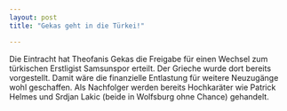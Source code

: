 ```yaml
---
layout: post
title: "Gekas geht in die Türkei!"

---
```


Die Eintracht hat Theofanis Gekas die Freigabe für einen Wechsel zum türkischen Erstligist Samsunspor erteilt. Der Grieche wurde dort bereits vorgestellt. Damit wäre die finanzielle Entlastung für weitere Neuzugänge wohl geschaffen. Als Nachfolger werden bereits Hochkaräter wie Patrick Helmes und Srdjan Lakic (beide in Wolfsburg ohne Chance) gehandelt. 


